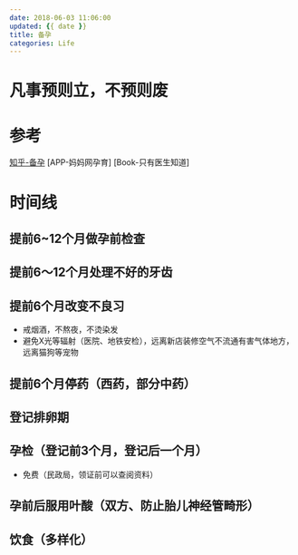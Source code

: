 ```yaml
---
date: 2018-06-03 11:06:00
updated: {{ date }}
title: 备孕
categories: Life
---
```


# 凡事预则立，不预则废

# 参考
[知乎-备孕](https://www.zhihu.com/search?type=content&q=%E5%A4%87%E5%AD%95)
[APP-妈妈网孕育]
[Book-只有医生知道]

# 时间线
## 提前6~12个月做孕前检查

## 提前6～12个月处理不好的牙齿

## 提前6个月改变不良习
- 戒烟酒，不熬夜，不烫染发
- 避免X光等辐射（医院、地铁安检），远离新店装修空气不流通有害气体地方，远离猫狗等宠物

## 提前6个月停药（西药，部分中药）

## 登记排卵期

## 孕检（登记前3个月，登记后一个月）
- 免费（民政局，领证前可以查阅资料）

## 孕前后服用叶酸（双方、防止胎儿神经管畸形）

## 饮食（多样化）



<!--more-->



